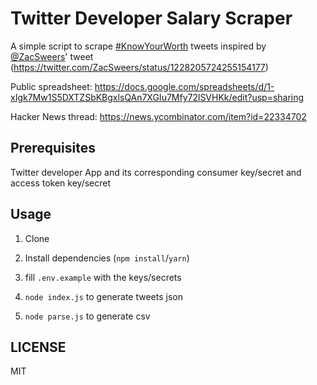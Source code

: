 # Twitter Developer Salary Scraper

A simple script to scrape [#KnowYourWorth](https://twitter.com/hashtag/KnowYourWorth)
tweets inspired by [@ZacSweers](https://twitter.com/ZacSweers)' tweet
(<https://twitter.com/ZacSweers/status/1228205724255154177>)

Public spreadsheet:
<https://docs.google.com/spreadsheets/d/1-xIgk7Mw1S5DXTZSbKBgxlsQAn7XGIu7Mfy72lSVHKk/edit?usp=sharing>

Hacker News thread:
<https://news.ycombinator.com/item?id=22334702>

## Prerequisites

Twitter developer App and its corresponding consumer key/secret and access token key/secret

## Usage

1. Clone

2. Install dependencies (`npm install`/`yarn`)

3. fill `.env.example` with the keys/secrets

4. `node index.js` to generate tweets json

5. `node parse.js` to generate csv

## LICENSE

MIT
